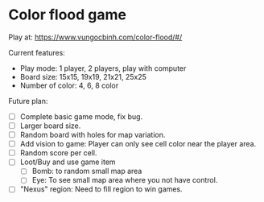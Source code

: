 # Color flood game

Play at: https://www.vungocbinh.com/color-flood/#/

Current features:
- Play mode: 1 player, 2 players, play with computer
- Board size: 15x15, 19x19, 21x21, 25x25
- Number of color: 4, 6, 8 color

Future plan:
- [ ] Complete basic game mode, fix bug.
- [ ] Larger board size.
- [ ] Random board with holes for map variation.
- [ ] Add vision to game: Player can only see cell color near the player area.
- [ ] Random score per cell.
- [ ] Loot/Buy and use game item
    + [ ] Bomb: to random small map area
    + [ ] Eye: To see small map area where you not have control.
- [ ] "Nexus" region: Need to fill region to win games.
